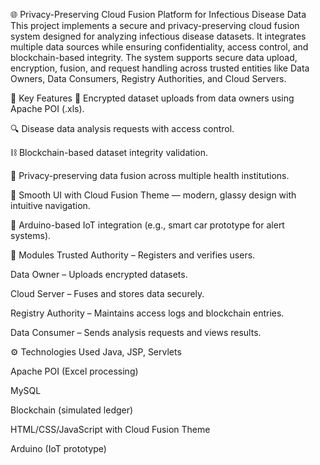 🌐 Privacy-Preserving Cloud Fusion Platform for Infectious Disease Data
This project implements a secure and privacy-preserving cloud fusion system designed for analyzing infectious disease datasets. It integrates multiple data sources while ensuring confidentiality, access control, and blockchain-based integrity. The system supports secure data upload, encryption, fusion, and request handling across trusted entities like Data Owners, Data Consumers, Registry Authorities, and Cloud Servers.

🔐 Key Features
📁 Encrypted dataset uploads from data owners using Apache POI (.xls).

🔍 Disease data analysis requests with access control.

⛓️ Blockchain-based dataset integrity validation.

🧠 Privacy-preserving data fusion across multiple health institutions.

🎨 Smooth UI with Cloud Fusion Theme — modern, glassy design with intuitive navigation.

🤖 Arduino-based IoT integration (e.g., smart car prototype for alert systems).

🧱 Modules
Trusted Authority – Registers and verifies users.

Data Owner – Uploads encrypted datasets.

Cloud Server – Fuses and stores data securely.

Registry Authority – Maintains access logs and blockchain entries.

Data Consumer – Sends analysis requests and views results.

⚙️ Technologies Used
Java, JSP, Servlets

Apache POI (Excel processing)

MySQL

Blockchain (simulated ledger)

HTML/CSS/JavaScript with Cloud Fusion Theme

Arduino (IoT prototype)
